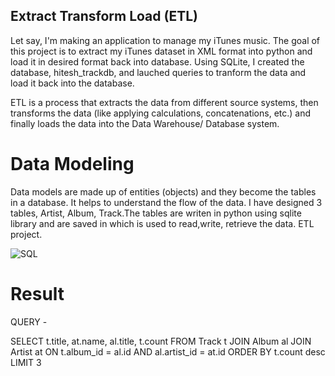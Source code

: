 ## Extract Transform Load (ETL)


Let say, I'm making an application to manage my iTunes music. The goal of this project is to extract my iTunes dataset in XML format into python and load it in desired format back into database.
Using SQLite, I created the database, hitesh_trackdb, and lauched queries to tranform the data and load it back into the database.

ETL is a process that extracts the data from different source systems, then transforms the data (like applying calculations, concatenations, etc.) and finally loads the data into the Data Warehouse/ Database system.

# Data Modeling

Data models are made up of entities (objects) and they become the tables in a database. It helps to understand the flow of the data. 
I have designed 3 tables, Artist, Album, Track.The tables are writen in python using sqlite library and are saved in which is used to read,write, retrieve the data.
ETL project.


![SQL](https://user-images.githubusercontent.com/47153425/81879442-d0257d80-9558-11ea-9811-10b79fd02689.PNG)

# Result 

QUERY - 

SELECT t.title, at.name, al.title, t.count
FROM Track t JOIN Album al JOIN Artist at ON t.album_id = al.id 
    AND al.artist_id = at.id
 ORDER BY t.count desc 
 LIMIT 3

